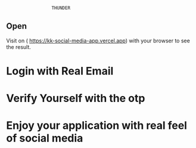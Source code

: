                      THUNDER

## Open

Visit on   ( https://kk-social-media-app.vercel.app)    with your browser to see the result.

# Login with Real Email

# Verify Yourself with the otp

# Enjoy your application with real feel of social media



